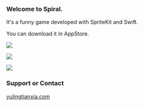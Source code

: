 ### Welcome to Spiral.
It's a funny game developed with SpriteKit and Swift.  

You can download it in AppStore.

![](https://github.com/yulingtianxia/Spiral/blob/master/spiral.gif?raw=true)

![](https://github.com/yulingtianxia/Spiral/blob/master/images/Spiral_iPhone_5s_Vert_Slvr_sRGB_1.png?raw=true)

[![](https://github.com/yulingtianxia/Spiral/blob/master/images/Download_on_the_App_Store.png?raw=true)](https://itunes.apple.com/cn/app/square-spiral/id920811081?mt=8)  

### Support or Contact  
[yulingtianxia.com](http://yulingtianxia.com)
